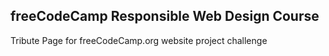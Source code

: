 ## freeCodeCamp Responsible Web Design Course

Tribute Page for freeCodeCamp.org website project challenge
